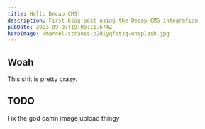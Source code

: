 ```yaml
---
title: Hello Decap CMS!
description: First blog post using the Decap CMS integration
pubDate: 2023-09-07T19:06:11.674Z
heroImage: /marcel-strauss-p2diyqfet2q-unsplash.jpg
---
```

## W﻿oah

T﻿his shit is pretty crazy.

## T﻿ODO

F﻿ix the god damn image upload thingy